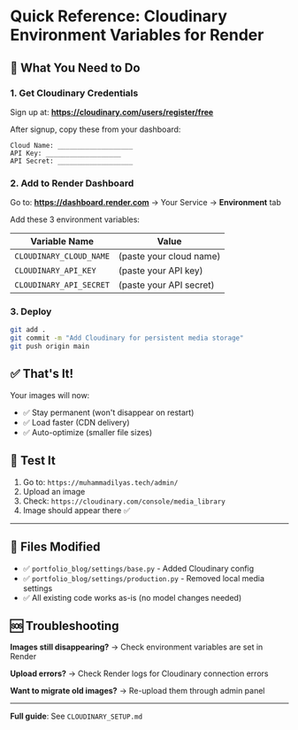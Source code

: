 # Quick Reference: Cloudinary Environment Variables for Render

## 🚀 What You Need to Do

### 1. Get Cloudinary Credentials
Sign up at: **https://cloudinary.com/users/register/free**

After signup, copy these from your dashboard:
```
Cloud Name: ___________________
API Key: ___________________
API Secret: ___________________
```

### 2. Add to Render Dashboard

Go to: **https://dashboard.render.com** → Your Service → **Environment** tab

Add these 3 environment variables:

| Variable Name | Value |
|--------------|-------|
| `CLOUDINARY_CLOUD_NAME` | (paste your cloud name) |
| `CLOUDINARY_API_KEY` | (paste your API key) |
| `CLOUDINARY_API_SECRET` | (paste your API secret) |

### 3. Deploy

```bash
git add .
git commit -m "Add Cloudinary for persistent media storage"
git push origin main
```

## ✅ That's It!

Your images will now:
- ✅ Stay permanent (won't disappear on restart)
- ✅ Load faster (CDN delivery)
- ✅ Auto-optimize (smaller file sizes)

## 🧪 Test It

1. Go to: `https://muhammadilyas.tech/admin/`
2. Upload an image
3. Check: `https://cloudinary.com/console/media_library`
4. Image should appear there ✅

---

## 📝 Files Modified

- ✅ `portfolio_blog/settings/base.py` - Added Cloudinary config
- ✅ `portfolio_blog/settings/production.py` - Removed local media settings
- ✅ All existing code works as-is (no model changes needed)

## 🆘 Troubleshooting

**Images still disappearing?**
→ Check environment variables are set in Render

**Upload errors?**
→ Check Render logs for Cloudinary connection errors

**Want to migrate old images?**
→ Re-upload them through admin panel

---

**Full guide**: See `CLOUDINARY_SETUP.md`
